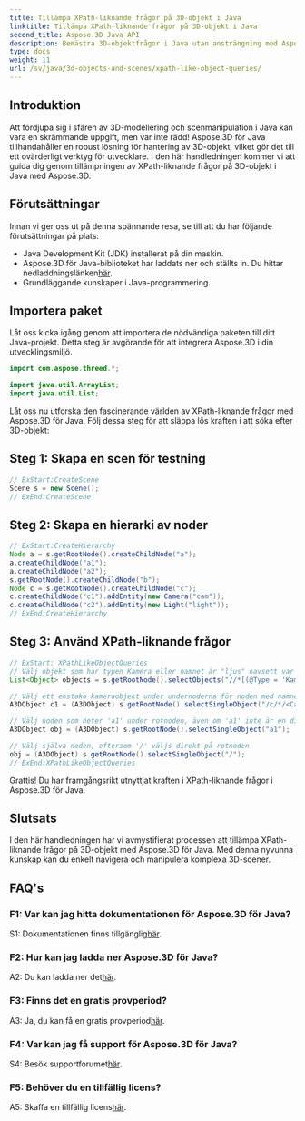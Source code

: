 ```yaml
---
title: Tillämpa XPath-liknande frågor på 3D-objekt i Java
linktitle: Tillämpa XPath-liknande frågor på 3D-objekt i Java
second_title: Aspose.3D Java API
description: Bemästra 3D-objektfrågor i Java utan ansträngning med Aspose.3D. Använd XPath-liknande frågor, manipulera scener och lyft din 3D-utveckling.
type: docs
weight: 11
url: /sv/java/3d-objects-and-scenes/xpath-like-object-queries/
---
```

## Introduktion

Att fördjupa sig i sfären av 3D-modellering och scenmanipulation i Java kan vara en skrämmande uppgift, men var inte rädd! Aspose.3D för Java tillhandahåller en robust lösning för hantering av 3D-objekt, vilket gör det till ett ovärderligt verktyg för utvecklare. I den här handledningen kommer vi att guida dig genom tillämpningen av XPath-liknande frågor på 3D-objekt i Java med Aspose.3D.

## Förutsättningar

Innan vi ger oss ut på denna spännande resa, se till att du har följande förutsättningar på plats:

- Java Development Kit (JDK) installerat på din maskin.
-  Aspose.3D för Java-biblioteket har laddats ner och ställts in. Du hittar nedladdningslänken[här](https://releases.aspose.com/3d/java/).
- Grundläggande kunskaper i Java-programmering.

## Importera paket

Låt oss kicka igång genom att importera de nödvändiga paketen till ditt Java-projekt. Detta steg är avgörande för att integrera Aspose.3D i din utvecklingsmiljö.

```java
import com.aspose.threed.*;

import java.util.ArrayList;
import java.util.List;
```

Låt oss nu utforska den fascinerande världen av XPath-liknande frågor med Aspose.3D för Java. Följ dessa steg för att släppa lös kraften i att söka efter 3D-objekt:

## Steg 1: Skapa en scen för testning

```java
// ExStart:CreateScene
Scene s = new Scene();
// ExEnd:CreateScene
```

## Steg 2: Skapa en hierarki av noder

```java
// ExStart:CreateHierarchy
Node a = s.getRootNode().createChildNode("a");
a.createChildNode("a1");
a.createChildNode("a2");
s.getRootNode().createChildNode("b");
Node c = s.getRootNode().createChildNode("c");
c.createChildNode("c1").addEntity(new Camera("cam"));
c.createChildNode("c2").addEntity(new Light("light"));
// ExEnd:CreateHierarchy
```

## Steg 3: Använd XPath-liknande frågor

```java
// ExStart: XPathLikeObjectQueries
// Välj objekt som har typen Kamera eller namnet är "ljus" oavsett var de befinner sig.
List<Object> objects = s.getRootNode().selectObjects("//*[(@Type = 'Kamera') eller (@Name = 'ljus')]");

// Välj ett enstaka kameraobjekt under undernoderna för noden med namnet 'c' under rotnoden
A3DObject c1 = (A3DObject) s.getRootNode().selectSingleObject("/c/*/<Camera>");

// Välj noden som heter 'a1' under rotnoden, även om 'a1' inte är en direkt underordnad nod
A3DObject obj = (A3DObject) s.getRootNode().selectSingleObject("a1");

// Välj själva noden, eftersom '/' väljs direkt på rotnoden
obj = (A3DObject) s.getRootNode().selectSingleObject("/");
// ExEnd:XPathLikeObjectQueries
```

Grattis! Du har framgångsrikt utnyttjat kraften i XPath-liknande frågor i Aspose.3D för Java.

## Slutsats

I den här handledningen har vi avmystifierat processen att tillämpa XPath-liknande frågor på 3D-objekt med Aspose.3D för Java. Med denna nyvunna kunskap kan du enkelt navigera och manipulera komplexa 3D-scener.

## FAQ's

### F1: Var kan jag hitta dokumentationen för Aspose.3D för Java?

 S1: Dokumentationen finns tillgänglig[här](https://reference.aspose.com/3d/java/).

### F2: Hur kan jag ladda ner Aspose.3D för Java?

 A2: Du kan ladda ner det[här](https://releases.aspose.com/3d/java/).

### F3: Finns det en gratis provperiod?

 A3: Ja, du kan få en gratis provperiod[här](https://releases.aspose.com/).

### F4: Var kan jag få support för Aspose.3D för Java?

 S4: Besök supportforumet[här](https://forum.aspose.com/c/3d/18).

### F5: Behöver du en tillfällig licens?

 A5: Skaffa en tillfällig licens[här](https://purchase.aspose.com/temporary-license/).